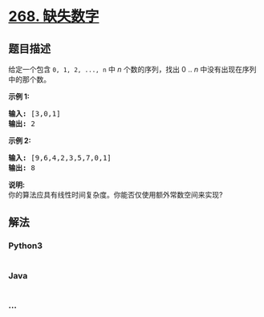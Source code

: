 # [268. 缺失数字](https://leetcode-cn.com/problems/missing-number)

## 题目描述
<!-- 这里写题目描述 -->
<p>给定一个包含 <code>0, 1, 2, ..., n</code>&nbsp;中&nbsp;<em>n</em>&nbsp;个数的序列，找出 0 .. <em>n</em>&nbsp;中没有出现在序列中的那个数。</p>

<p><strong>示例 1:</strong></p>

<pre><strong>输入:</strong> [3,0,1]
<strong>输出:</strong> 2
</pre>

<p><strong>示例&nbsp;2:</strong></p>

<pre><strong>输入:</strong> [9,6,4,2,3,5,7,0,1]
<strong>输出:</strong> 8
</pre>

<p><strong>说明:</strong><br>
你的算法应具有线性时间复杂度。你能否仅使用额外常数空间来实现?</p>



## 解法
<!-- 这里可写通用的实现逻辑 -->


<!-- tabs:start -->

### **Python3**
<!-- 这里可写当前语言的特殊实现逻辑 -->

```python

```

### **Java**
<!-- 这里可写当前语言的特殊实现逻辑 -->

```java

```

### **...**
```

```

<!-- tabs:end -->